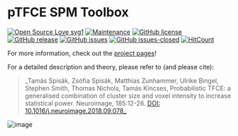 # pTFCE SPM Toolbox

[![Open Source Love svg1](https://badges.frapsoft.com/os/v1/open-source.svg?v=103)](https://github.com/spisakt/pTFCE_spm)
[![Maintenance](https://img.shields.io/badge/Maintained%3F-yes-green.svg)](https://github.com/spisakt/pTFCE_spm/graphs/commit-activity)
[![GitHub license](https://img.shields.io/github/license/spisakt/pTFCE_spm.svg)](https://github.com/spisakt/pTFCE_spm/blob/master/LICENSE)
[![GitHub release](https://img.shields.io/github/release/spisakt/pTFCE_spm.svg)](https://github.com/spisakt/pTFCE_spm/releases/)
[![GitHub issues](https://img.shields.io/github/issues/spisakt/pTFCE_spm.svg)](https://GitHub.com/spisakt/pTFCE_spm/issues/)
[![GitHub issues-closed](https://img.shields.io/github/issues-closed/spisakt/pTFCE_spm.svg)](https://GitHub.com/spisakt/pTFCE_spm/issues?q=is%3Aissue+is%3Aclosed)
[![HitCount](http://hits.dwyl.io/spisakt/pTFCE_spm.svg)](http://hits.dwyl.io/spisakt/pTFCE_spm)

For more information, check out the [project pages](https://spisakt.github.io/pTFCE)!

For a detailed description and theory, please refer to (and please cite):


> _Tamás Spisák, Zsófia Spisák, Matthias Zunhammer, Ulrike Bingel, Stephen Smith, Thomas Nichols, Tamás Kincses, Probabilistic TFCE: a generalised combination of cluster size and voxel intensity to increase statistical power. Neuroimage, 185:12-26. [DOI: 10.1016/j.neuroimage.2018.09.078_](https://doi.org/10.1016/j.neuroimage.2018.09.078)

![image](https://github.com/spisakt/pTFCE/blob/master/img/graphical_abstract.png)
